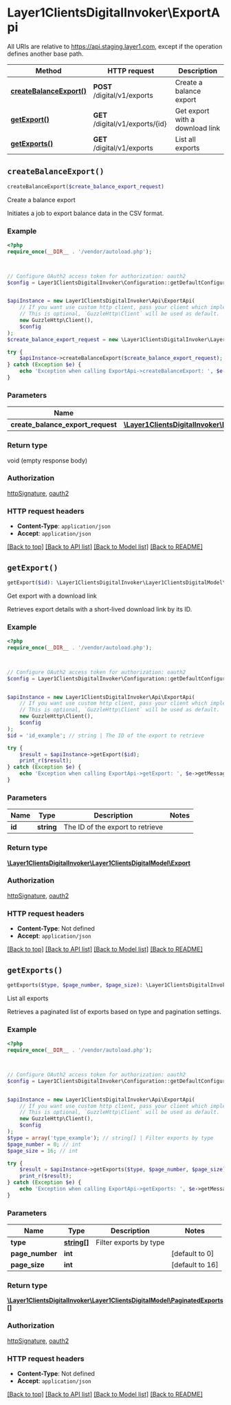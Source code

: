 # Layer1ClientsDigitalInvoker\ExportApi

All URIs are relative to https://api.staging.layer1.com, except if the operation defines another base path.

| Method | HTTP request | Description |
| ------------- | ------------- | ------------- |
| [**createBalanceExport()**](ExportApi.md#createBalanceExport) | **POST** /digital/v1/exports | Create a balance export |
| [**getExport()**](ExportApi.md#getExport) | **GET** /digital/v1/exports/{id} | Get export with a download link |
| [**getExports()**](ExportApi.md#getExports) | **GET** /digital/v1/exports | List all exports |


## `createBalanceExport()`

```php
createBalanceExport($create_balance_export_request)
```

Create a balance export

Initiates a job to export balance data in the CSV format.

### Example

```php
<?php
require_once(__DIR__ . '/vendor/autoload.php');



// Configure OAuth2 access token for authorization: oauth2
$config = Layer1ClientsDigitalInvoker\Configuration::getDefaultConfiguration()->setAccessToken('YOUR_ACCESS_TOKEN');


$apiInstance = new Layer1ClientsDigitalInvoker\Api\ExportApi(
    // If you want use custom http client, pass your client which implements `GuzzleHttp\ClientInterface`.
    // This is optional, `GuzzleHttp\Client` will be used as default.
    new GuzzleHttp\Client(),
    $config
);
$create_balance_export_request = new \Layer1ClientsDigitalInvoker\Layer1ClientsDigitalModel\CreateBalanceExportRequest(); // \Layer1ClientsDigitalInvoker\Layer1ClientsDigitalModel\CreateBalanceExportRequest

try {
    $apiInstance->createBalanceExport($create_balance_export_request);
} catch (Exception $e) {
    echo 'Exception when calling ExportApi->createBalanceExport: ', $e->getMessage(), PHP_EOL;
}
```

### Parameters

| Name | Type | Description  | Notes |
| ------------- | ------------- | ------------- | ------------- |
| **create_balance_export_request** | [**\Layer1ClientsDigitalInvoker\Layer1ClientsDigitalModel\CreateBalanceExportRequest**](../Model/CreateBalanceExportRequest.md)|  | |

### Return type

void (empty response body)

### Authorization

[httpSignature](../../README.md#httpSignature), [oauth2](../../README.md#oauth2)

### HTTP request headers

- **Content-Type**: `application/json`
- **Accept**: `application/json`

[[Back to top]](#) [[Back to API list]](../../README.md#endpoints)
[[Back to Model list]](../../README.md#models)
[[Back to README]](../../README.md)

## `getExport()`

```php
getExport($id): \Layer1ClientsDigitalInvoker\Layer1ClientsDigitalModel\Export
```

Get export with a download link

Retrieves export details with a short-lived download link by its ID.

### Example

```php
<?php
require_once(__DIR__ . '/vendor/autoload.php');



// Configure OAuth2 access token for authorization: oauth2
$config = Layer1ClientsDigitalInvoker\Configuration::getDefaultConfiguration()->setAccessToken('YOUR_ACCESS_TOKEN');


$apiInstance = new Layer1ClientsDigitalInvoker\Api\ExportApi(
    // If you want use custom http client, pass your client which implements `GuzzleHttp\ClientInterface`.
    // This is optional, `GuzzleHttp\Client` will be used as default.
    new GuzzleHttp\Client(),
    $config
);
$id = 'id_example'; // string | The ID of the export to retrieve

try {
    $result = $apiInstance->getExport($id);
    print_r($result);
} catch (Exception $e) {
    echo 'Exception when calling ExportApi->getExport: ', $e->getMessage(), PHP_EOL;
}
```

### Parameters

| Name | Type | Description  | Notes |
| ------------- | ------------- | ------------- | ------------- |
| **id** | **string**| The ID of the export to retrieve | |

### Return type

[**\Layer1ClientsDigitalInvoker\Layer1ClientsDigitalModel\Export**](../Model/Export.md)

### Authorization

[httpSignature](../../README.md#httpSignature), [oauth2](../../README.md#oauth2)

### HTTP request headers

- **Content-Type**: Not defined
- **Accept**: `application/json`

[[Back to top]](#) [[Back to API list]](../../README.md#endpoints)
[[Back to Model list]](../../README.md#models)
[[Back to README]](../../README.md)

## `getExports()`

```php
getExports($type, $page_number, $page_size): \Layer1ClientsDigitalInvoker\Layer1ClientsDigitalModel\PaginatedExports[]
```

List all exports

Retrieves a paginated list of exports based on type and pagination settings.

### Example

```php
<?php
require_once(__DIR__ . '/vendor/autoload.php');



// Configure OAuth2 access token for authorization: oauth2
$config = Layer1ClientsDigitalInvoker\Configuration::getDefaultConfiguration()->setAccessToken('YOUR_ACCESS_TOKEN');


$apiInstance = new Layer1ClientsDigitalInvoker\Api\ExportApi(
    // If you want use custom http client, pass your client which implements `GuzzleHttp\ClientInterface`.
    // This is optional, `GuzzleHttp\Client` will be used as default.
    new GuzzleHttp\Client(),
    $config
);
$type = array('type_example'); // string[] | Filter exports by type
$page_number = 0; // int
$page_size = 16; // int

try {
    $result = $apiInstance->getExports($type, $page_number, $page_size);
    print_r($result);
} catch (Exception $e) {
    echo 'Exception when calling ExportApi->getExports: ', $e->getMessage(), PHP_EOL;
}
```

### Parameters

| Name | Type | Description  | Notes |
| ------------- | ------------- | ------------- | ------------- |
| **type** | [**string[]**](../Model/string.md)| Filter exports by type | |
| **page_number** | **int**|  | [default to 0] |
| **page_size** | **int**|  | [default to 16] |

### Return type

[**\Layer1ClientsDigitalInvoker\Layer1ClientsDigitalModel\PaginatedExports[]**](../Model/PaginatedExports.md)

### Authorization

[httpSignature](../../README.md#httpSignature), [oauth2](../../README.md#oauth2)

### HTTP request headers

- **Content-Type**: Not defined
- **Accept**: `application/json`

[[Back to top]](#) [[Back to API list]](../../README.md#endpoints)
[[Back to Model list]](../../README.md#models)
[[Back to README]](../../README.md)
